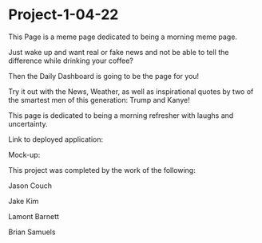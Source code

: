 # Project-1-04-22

This Page is a meme page dedicated to being a morning meme page. 

Just wake up and want real or fake news and not be able to tell the difference while drinking your coffee?

Then the Daily Dashboard is going to be the page for you!

Try it out with the News, Weather, as well as inspirational quotes by two of the smartest men of this generation: Trump and Kanye!

This page is dedicated to being a morning refresher with laughs and uncertainty. 

Link to deployed application:

Mock-up:

This project was completed by the work of the following:

Jason Couch 

Jake Kim

Lamont Barnett

Brian Samuels